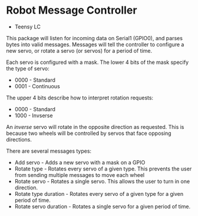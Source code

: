 Robot Message Controller
========================

* Teensy LC

This package will listen for incoming data on Serial1 (GPIO0), and parses bytes into valid messages.
Messages will tell the controller to configure a new servo, or rotate a servo (or servos) for a period
of time.

Each servo is configured with a mask. The lower 4 bits of the mask specify the type of servo:

* 0000 - Standard
* 0001 - Continuous

The upper 4 bits describe how to interpret rotation requests:

* 0000 - Standard
* 1000 - Invserse

An *inverse* servo will rotate in the opposite direction as requested. This is because two wheels
will be controlled by servos that face opposing directions.

There are several messages types:

* Add servo - Adds a new servo with a mask on a GPIO
* Rotate type - Rotates every servo of a given type. This prevents the user from sending multiple messages to move each wheel
* Rotate servo - Rotates a single servo. This allows the user to turn in one direction.
* Rotate type duration - Rotates every servo of a given type for a given period of time.
* Rotate servo duration - Rotates a single servo for a given period of time.
